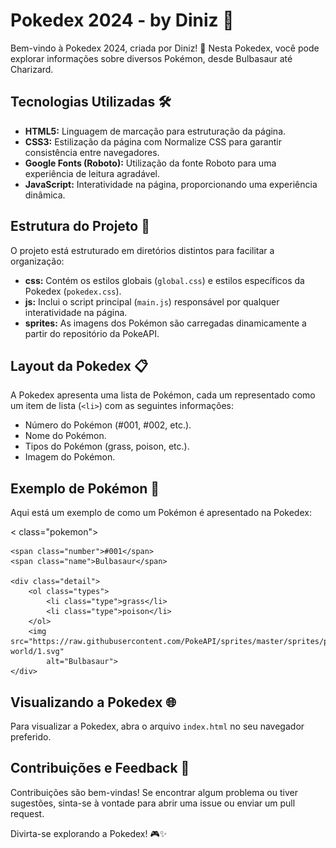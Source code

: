 # Pokedex 2024 - by Diniz 🌟

Bem-vindo à Pokedex 2024, criada por Diniz! 🚀 Nesta Pokedex, você pode explorar informações sobre diversos Pokémon, desde Bulbasaur até Charizard. 

## Tecnologias Utilizadas 🛠️

- **HTML5:** Linguagem de marcação para estruturação da página.
- **CSS3:** Estilização da página com Normalize CSS para garantir consistência entre navegadores.
- **Google Fonts (Roboto):** Utilização da fonte Roboto para uma experiência de leitura agradável.
- **JavaScript:** Interatividade na página, proporcionando uma experiência dinâmica.

## Estrutura do Projeto 📂

O projeto está estruturado em diretórios distintos para facilitar a organização:

- **css:** Contém os estilos globais (`global.css`) e estilos específicos da Pokedex (`pokedex.css`).
- **js:** Inclui o script principal (`main.js`) responsável por qualquer interatividade na página.
- **sprites:** As imagens dos Pokémon são carregadas dinamicamente a partir do repositório da PokeAPI.

## Layout da Pokedex 📋

A Pokedex apresenta uma lista de Pokémon, cada um representado como um item de lista (`<li>`) com as seguintes informações:

- Número do Pokémon (#001, #002, etc.).
- Nome do Pokémon.
- Tipos do Pokémon (grass, poison, etc.).
- Imagem do Pokémon.

## Exemplo de Pokémon 🌿

Aqui está um exemplo de como um Pokémon é apresentado na Pokedex:

  < class="pokemon">
  
    <span class="number">#001</span>
    <span class="name">Bulbasaur</span>

    <div class="detail">
        <ol class="types">
            <li class="type">grass</li>
            <li class="type">poison</li>
        </ol>
        <img src="https://raw.githubusercontent.com/PokeAPI/sprites/master/sprites/pokemon/other/dream-world/1.svg"
            alt="Bulbasaur">
    </div>
</li>



## Visualizando a Pokedex 🌐

Para visualizar a Pokedex, abra o arquivo `index.html` no seu navegador preferido.

## Contribuições e Feedback 🤝

Contribuições são bem-vindas! Se encontrar algum problema ou tiver sugestões, sinta-se à vontade para abrir uma issue ou enviar um pull request.

Divirta-se explorando a Pokedex! 🎮✨
